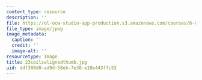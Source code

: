 ```yaml
---
content_type: resource
description: ''
file: https://ol-ocw-studio-app-production.s3.amazonaws.com/courses/8-02-physics-ii-electricity-and-magnetism-spring-2007/ddf308d0ad9d58eb7e38e18e443ffc52_23coilsalignedthumb.jpg
file_type: image/jpeg
image_metadata:
  caption: ''
  credit: ''
  image-alt: ''
resourcetype: Image
title: 23coilsalignedthumb.jpg
uid: ddf308d0-ad9d-58eb-7e38-e18e443ffc52
---
```

